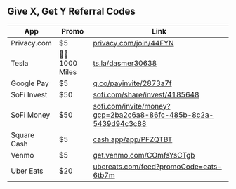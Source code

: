 <!-- Mixpanel -->
<script src="mixpanel_init_dasmer-com.js"></script><script type="text/javascript">mixpanel.track("Referral Codes");</script>

## Give X, Get Y Referral Codes

| App               | Promo            |  Link          |  
| --------------  | ------------- | ------------- |
| Privacy.com | $5 | [privacy.com/join/44FYN][1] |
| Tesla | 🔋🔌 1000 Miles | [ts.la/dasmer30638][8] |
| Google Pay | $5 | [g.co/payinvite/2873a7f][7] |
| SoFi Invest | $50 | [sofi.com/share/invest/4185648][2] |
| SoFi Money | $50 | [sofi.com/invite/money?gcp=2ba2c6a8-86fc-485b-8c2a-5439d94c3c88][3] |
| Square Cash | $5 | [cash.app/app/PFZQTBT][6] |
| Venmo | $5 | [get.venmo.com/COmfsYsCTgb][5] |
| Uber Eats | $20 | [ubereats.com/feed?promoCode=eats-6tb7m][4] |

[1]: https://privacy.com/join/44FYN
[2]: https://www.sofi.com/share/invest/4185648
[3]: https://www.sofi.com/invite/money?gcp=2ba2c6a8-86fc-485b-8c2a-5439d94c3c88
[4]: https://www.ubereats.com/feed?promoCode=eats-6tb7m
[5]: https://get.venmo.com/COmfsYsCTgb
[6]: https://cash.app/app/PFZQTBT
[7]: https://g.co/payinvite/2873a7f
[8]: https://ts.la/dasmer30638
